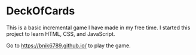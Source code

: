 # DeckOfCards


This is a basic incremental game I have made in my free time. I started this project to learn HTML, CSS, and JavaScript. 

Go to https://bnik6789.github.io/ to play the game. 
